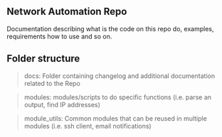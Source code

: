 ## Network Automation Repo

Documentation describing what is the code on this repo do, examples, requirements how to use and so on.

## Folder structure

> docs: Folder containing changelog and additional documentation related to the Repo

> modules: modules/scripts to do specific functions (i.e. parse an output, find IP addresses)

> module_utils: Common modules that can be reused in multiple modules (i.e. ssh client, email notifications)
